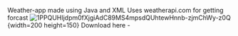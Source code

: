Weather-app made using Java and XML
Uses weatherapi.com for getting forcast
![1PPQUHIjdpm0fXjgiAdC89MS4mpsdQUhtewHnnb-zjmChWy-z0Q](https://github.com/FortisLeo/Weather-app/assets/121441735/f0cd80da-b44d-49d6-ad74-8e48d4ecb3b7){width=200 height=150}
Download here - 
